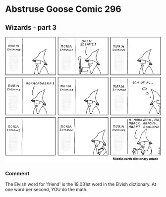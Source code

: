 # Abstruse Goose Comic 296
## Wizards - part 3

![image](comics/Gand0phtCrack.png)
### Comment
The Elvish word for 'friend' is the 19,031st word in the Elvish dictionary. At one word per second, YOU do the math.
